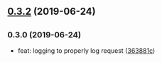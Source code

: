 ## [0.3.2](https://github.com/yonjah/node_acl_sequelize/compare/v0.3.1...v0.3.2) (2019-06-24)



## <small>0.3.0 (2019-06-24)</small>

* feat: logging to properly log request ([363881c](https://github.com/yonjah/node_acl_sequelize/commit/363881c0d421482f644a66124abc7d7ef4cf4651))

